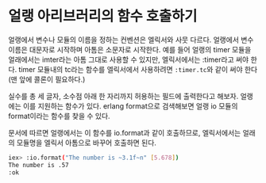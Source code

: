 # 얼랭 아리브러리의 함수 호출하기

얼랭에서 변수나 모듈의 이름을 정하는 컨벤션은 엘릭서와 사뭇 다르다. 얼랭에서 변수 이름은 대문자로 시작하며 아톰은 소문자로 시작한다. 예를 들어 얼랭의 timer 모듈을 얼래에서는 imter라는 아톰 그대로 사용할 수 있지만, 엘릭서에서는 :timer라고 써야 한다. timer 모듈내의 tc라는 함수를 엘릭서에서 사용하려면 `:timer.tc`와 같이 써야 한다(맨 앞에 콜론이 필요하다.)

실수를 총 세 글자, 소수점 아래 한 자리까지 허용하는 필드에 출력한다고 해보자. 얼랭에는 이를 지원하는 함수가 있다. erlang format으로 검색해보면 얼랭 io 모듈의 format이라는 함수를 찾을 수 있다.

문서에 따르면 얼랭에서는 이 함수를 io.format과 같이 호출하므로, 엘릭서에서는 얼래의 모듈명을 엘릭서 아톰으로 바꾸어 호출하면 된다.

```sh
iex> :io.format("The number is ~3.1f~n" [5.678])
The number is .57
:ok
```
